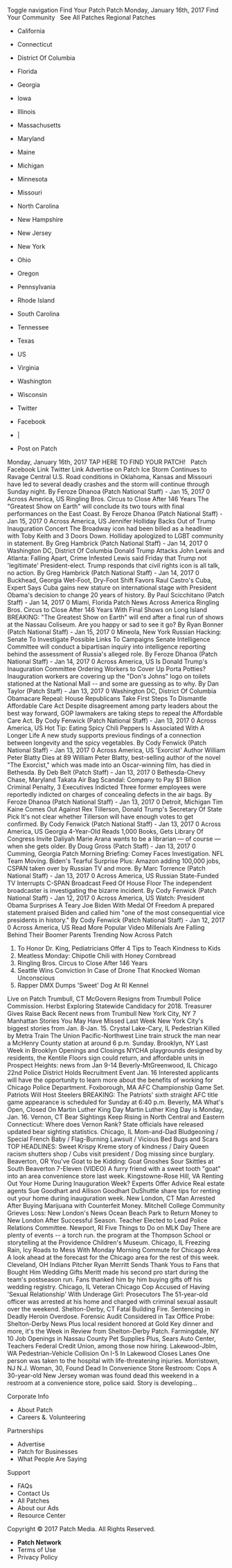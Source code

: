 Toggle navigation Find Your Patch Patch Monday, January 16th, 2017 Find Your Community   See All Patches Regional Patches

*   California
*   Connecticut
*   District Of Columbia
*   Florida
*   Georgia
*   Iowa
*   Illinois
*   Massachusetts
*   Maryland
*   Maine
*   Michigan
*   Minnesota
*   Missouri
*   North Carolina
*   New Hampshire
*   New Jersey
*   New York
*   Ohio
*   Oregon
*   Pennsylvania
*   Rhode Island
*   South Carolina
*   Tennessee
*   Texas
*   US
*   Virginia
*   Washington
*   Wisconsin

*   Twitter
*   Facebook
*   |
*   Post on Patch

Monday, January 16th, 2017 TAP HERE TO FIND YOUR PATCH!   Patch Facebook Link Twitter Link Advertise on Patch Ice Storm Continues to Ravage Central U.S. Road conditions in Oklahoma, Kansas and Missouri have led to several deadly crashes and the storm will continue through Sunday night. By Feroze Dhanoa (Patch National Staff) - Jan 15, 2017 0 Across America, US Ringling Bros. Circus to Close After 146 Years The "Greatest Show on Earth" will conclude its two tours with final performances on the East Coast. By Feroze Dhanoa (Patch National Staff) - Jan 15, 2017 0 Across America, US Jennifer Holliday Backs Out of Trump Inauguration Concert The Broadway icon had been billed as a headliner with Toby Keith and 3 Doors Down. Holliday apologized to LGBT community in statement. By Greg Hambrick (Patch National Staff) - Jan 14, 2017 0 Washington DC, District Of Columbia Donald Trump Attacks John Lewis and Atlanta: Falling Apart, Crime Infested Lewis said Friday that Trump not 'legitimate' President-elect. Trump responds that civil rights icon is all talk, no action. By Greg Hambrick (Patch National Staff) - Jan 14, 2017 0 Buckhead, Georgia Wet-Foot, Dry-Foot Shift Favors Raul Castro's Cuba, Expert Says Cuba gains new stature on international stage with President Obama's decision to change 20 years of history. By Paul Scicchitano (Patch Staff) - Jan 14, 2017 0 Miami, Florida Patch News Across America Ringling Bros. Circus to Close After 146 Years With Final Shows on Long Island BREAKING: "The Greatest Show on Earth" will end after a final run of shows at the Nassau Coliseum. Are you happy or sad to see it go? By Ryan Bonner (Patch National Staff) - Jan 15, 2017 0 Mineola, New York Russian Hacking: Senate To Investigate Possible Links To Campaigns Senate Intelligence Committee will conduct a bipartisan inquiry into intelligence reporting behind the assessment of Russia's alleged role. By Feroze Dhanoa (Patch National Staff) - Jan 14, 2017 0 Across America, US Is Donald Trump's Inauguration Committee Ordering Workers to Cover Up Porta Potties? Inauguration workers are covering up the "Don's Johns" logo on toilets stationed at the National Mall -- and some are guessing as to why. By Dan Taylor (Patch Staff) - Jan 13, 2017 0 Washington DC, District Of Columbia Obamacare Repeal: House Republicans Take First Steps To Dismantle Affordable Care Act Despite disagreement among party leaders about the best way forward, GOP lawmakers are taking steps to repeal the Affordable Care Act. By Cody Fenwick (Patch National Staff) - Jan 13, 2017 0 Across America, US Hot Tip: Eating Spicy Chili Peppers Is Associated With A Longer Life A new study supports previous findings of a connection between longevity and the spicy vegetables. By Cody Fenwick (Patch National Staff) - Jan 13, 2017 0 Across America, US 'Exorcist' Author William Peter Blatty Dies at 89 William Peter Blatty, best-selling author of the novel "The Exorcist," which was made into an Oscar-winning film, has died in Bethesda. By Deb Belt (Patch Staff) - Jan 13, 2017 0 Bethesda-Chevy Chase, Maryland Takata Air Bag Scandal: Company to Pay $1 Billion Criminal Penalty, 3 Executives Indicted Three former employees were reportedly indicted on charges of concealing defects in the air bags. By Feroze Dhanoa (Patch National Staff) - Jan 13, 2017 0 Detroit, Michigan Tim Kaine Comes Out Against Rex Tillerson, Donald Trump's Secretary Of State Pick It's not clear whether Tillerson will have enough votes to get confirmed. By Cody Fenwick (Patch National Staff) - Jan 13, 2017 0 Across America, US Georgia 4-Year-Old Reads 1,000 Books, Gets Library Of Congress Invite Daliyah Marie Arana​​​ wants to be a librarian — of course — when she gets older. By Doug Gross (Patch Staff) - Jan 13, 2017 0 Cumming, Georgia Patch Morning Briefing: Comey Faces Investigation. NFL Team Moving. Biden's Tearful Surprise Plus: Amazon adding 100,000 jobs, CSPAN taken over by Russian TV and more. By Marc Torrence (Patch National Staff) - Jan 13, 2017 0 Across America, US Russian State-Funded TV Interrupts C-SPAN Broadcast Feed Of House Floor The independent broadcaster is investigating the bizarre incident. By Cody Fenwick (Patch National Staff) - Jan 12, 2017 0 Across America, US Watch: President Obama Surprises A Teary Joe Biden With Medal Of Freedom A prepared statement praised Biden and called him "one of the most consequential vice presidents in history." By Cody Fenwick (Patch National Staff) - Jan 12, 2017 0 Across America, US Read More Popular Video Millenials Are Falling Behind Their Boomer Parents Trending Now Across Patch

1.  To Honor Dr. King, Pediatricians Offer 4 Tips to Teach Kindness to Kids
2.  Meatless Monday: Chipotle Chili with Honey Cornbread
3.  Ringling Bros. Circus to Close After 146 Years
4.  Seattle Wins Conviction In Case of Drone That Knocked Woman Unconscious
5.  Rapper DMX Dumps 'Sweet' Dog At RI Kennel

Live on Patch Trumbull, CT McGovern Resigns from Trumbull Police Commission. Herbst Exploring Statewide Candidacy for 2018. Treasurer Gives Raise Back Recent news from Trumbull New York City, NY 7 Manhattan Stories You May Have Missed Last Week New York City's biggest stories from Jan. 8-Jan. 15. Crystal Lake-Cary, IL Pedestrian Killed by Metra Train The Union Pacific-Northwest Line train struck the man near a McHenry County station at around 6 p.m. Sunday. Brooklyn, NY Last Week in Brooklyn Openings and Closings NYCHA playgrounds designed by residents, the Kentile Floors sign could return, and affordable units in Prospect Heights: news from Jan 9-14 Beverly-MtGreenwood, IL Chicago 22nd Police District Holds Recruitment Event Jan. 16 Interested applicants will have the opportunity to learn more about the benefits of working for Chicago Police Department. Foxborough, MA AFC Championship Game Set. Patriots Will Host Steelers BREAKING: The Patriots' sixth straight AFC title game appearance is scheduled for Sunday at 6:40 p.m. Beverly, MA What's Open, Closed On Martin Luther King Day Martin Luther King Day is Monday, Jan. 16. Vernon, CT Bear Sightings Keep Rising in North Central and Eastern Connecticut: Where does Vernon Rank? State officials have released updated bear sighting statistics. Chicago, IL Mom-and-Dad Bludgeoning / Special French Baby / Flag-Burning Lawsuit / Vicious Bed Bugs and Scars TOP HEADLINES: Sweet Krispy Kreme story of kindness / Dairy Queen racism shutters shop / Cubs visit president / Dog missing since burglary. Beaverton, OR You've Goat to be Kidding: Goat Gnoshes Sour Skittles at South Beaverton 7-Eleven (VIDEO) A furry friend with a sweet tooth "goat" into an area convenience store last week. Kingstowne-Rose Hill, VA Renting Out Your Home During Inauguration Week? Experts Offer Advice Real estate agents Sue Goodhart and Allison Goodhart DuShuttle share tips for renting out your home during inauguration week. New London, CT Man Arrested After Buying Marijuana with Counterfeit Money. Mitchell College Community Grieves Loss: New London's News Ocean Beach Park to Return Money to New London After Successful Season. Teacher Elected to Lead Police Relations Committee. Newport, RI Five Things to Do on MLK Day There are plenty of events -- a torch run. the program at the Thompson School or storytelling at the Providence Children's Museum. Chicago, IL Freezing Rain, Icy Roads to Mess With Monday Morning Commute for Chicago Area A look ahead at the forecast for the Chicago area for the rest of this week. Cleveland, OH Indians Pitcher Ryan Merritt Sends Thank Yous to Fans that Bought Him Wedding Gifts Meritt made his second pro start during the team's postseason run. Fans thanked him by him buying gifts off his wedding registry. Chicago, IL Veteran Chicago Cop Accused of Having 'Sexual Relationship' With Underage Girl: Prosecutors The 51-year-old officer was arrested at his home and charged with criminal sexual assault over the weekend. Shelton-Derby, CT Fatal Building Fire. Sentencing in Deadly Heroin Overdose. Forensic Audit Considered in Tax Office Probe: Shelton-Derby News Plus local resident honored at Gold Key dinner and more, it's the Week in Review from Shelton-Derby Patch. Farmingdale, NY 10 Job Openings in Nassau County Pet Supplies Plus, Sears Auto Center, Teachers Federal Credit Union, among those now hiring. Lakewood-Jblm, WA Pedestrian-Vehicle Collision On I-5 In Lakewood Closes Lanes One person was taken to the hospital with life-threatening injuries. Morristown, NJ N.J. Woman, 30, Found Dead In Convenience Store Restroom: Cops A 30-year-old New Jersey woman was found dead this weekend in a restroom at a convenience store, police said. Story is developing...

Corporate Info

*   About Patch
*   Careers &. Volunteering

Partnerships

*   Advertise
*   Patch for Businesses
*   What People Are Saying

Support

*   FAQs
*   Contact Us
*   All Patches
*   About our Ads
*   Resource Center

Copyright © 2017 Patch Media. All Rights Reserved.

*   **Patch Network**
*   Terms of Use
*   Privacy Policy